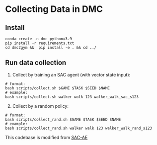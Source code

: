 # Collecting Data in DMC

## Install
```
conda create -n dmc python=3.9
pip install -r requirements.txt
cd dmc2gym &&  pip install -e . && cd ../
```

## Run data collection

1. Collect by training an SAC agent (with vector state input):
```
# format:
bash scripts/collect.sh $GAME $TASK $SEED $NAME
# example:
bash scripts/collect.sh walker walk 123 walker_walk_sac_s123
```

2. Collect by a random policy:
```
# format:
bash scripts/collect_rand.sh $GAME $TASK $SEED $NAME
# example:
bash scripts/collect_rand.sh walker walk 123 walker_walk_rand_s123
```

This codebase is modified from [SAC-AE](https://sites.google.com/view/sac-ae/home)
